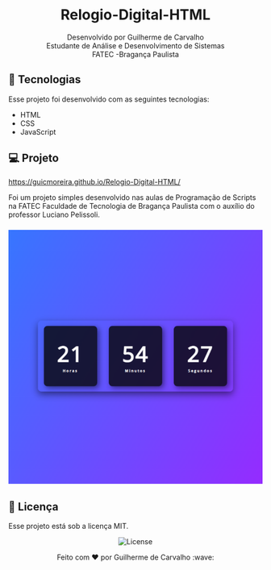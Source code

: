 <h1 align="center"> Relogio-Digital-HTML </h1>

<p align="center">
Desenvolvido por Guilherme de Carvalho<br>Estudante de Análise e Desenvolvimento de Sistemas<br> FATEC -Bragança Paulista <br/>


## 🚀 Tecnologias

Esse projeto foi desenvolvido com as seguintes tecnologias:

- HTML
- CSS
- JavaScript

## 💻 Projeto
https://guicmoreira.github.io/Relogio-Digital-HTML/

Foi um projeto simples desenvolvido nas aulas de Programação de Scripts na FATEC Faculdade de Tecnologia de Bragança Paulista com o auxílio do professor Luciano Pelissoli.
###
<img src="css/Captura de tela 2023-09-14 215435.png" alt="Relógio">

## :memo: Licença

Esse projeto está sob a licença MIT.
<p align="center">
  <img alt="License" src="https://img.shields.io/static/v1?label=license&message=MIT&color=49AA26&labelColor=000000">
</p>

<p align="center">
Feito com ♥ por Guilherme de Carvalho :wave: 
</p>

